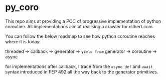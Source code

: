 # py_coro

This repo aims at providing a POC of progressive implementation of python coroutine. All implementations aim at realising a crawler for dilbert.com.

You can follow the below roadmap to see how python coroutine reaches where it is today:

threaded -> callback -> generator -> `yield from` generator -> coroutine -> async

for implementations after callback, I trace from the `async def` and `await` syntax introduced in PEP 492 all the way back to the generator primitives.